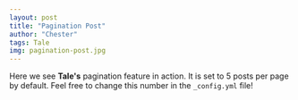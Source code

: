```yaml
---
layout: post
title: "Pagination Post"
author: "Chester"
tags: Tale
img: pagination-post.jpg
---
```


Here we see **Tale's** pagination feature in action. It is set to 5 posts per page by default. Feel free to change this number in the `_config.yml` file!
